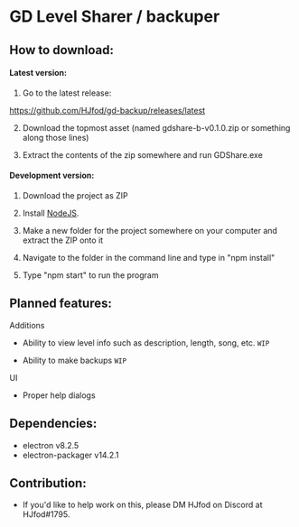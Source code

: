 # GD Level Sharer / backuper

## How to download:

#### Latest version:

1. Go to the latest release:

https://github.com/HJfod/gd-backup/releases/latest

2. Download the topmost asset (named gdshare-b-v0.1.0.zip or something along those lines)

3. Extract the contents of the zip somewhere and run GDShare.exe

#### Development version:

1. Download the project as ZIP

2. Install [NodeJS](https://nodejs.org/en/).

3. Make a new folder for the project somewhere on your computer and extract the ZIP onto it

4. Navigate to the folder in the command line and type in "npm install"

5. Type "npm start" to run the program

## Planned features:

Additions

 * Ability to view level info such as description, length, song, etc. `WIP`

 * Ability to make backups `WIP`

UI

 * Proper help dialogs

## Dependencies:

 * electron v8.2.5
 * electron-packager v14.2.1

## Contribution:

 * If you'd like to help work on this, please DM HJfod on Discord at HJfod#1795.